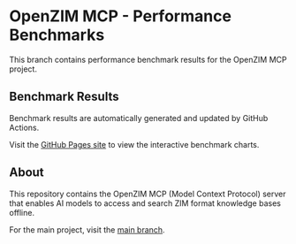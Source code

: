 # OpenZIM MCP - Performance Benchmarks

This branch contains performance benchmark results for the OpenZIM MCP project.

## Benchmark Results

Benchmark results are automatically generated and updated by GitHub Actions.

Visit the [GitHub Pages site](https://cameronrye.github.io/openzim-mcp/) to view the interactive benchmark charts.

## About

This repository contains the OpenZIM MCP (Model Context Protocol) server that enables AI models to access and search ZIM format knowledge bases offline.

For the main project, visit the [main branch](https://github.com/cameronrye/openzim-mcp).

